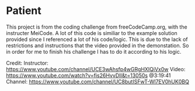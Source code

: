 # Patient
This project is from the coding challenge from freeCodeCamp.org, with the instructer MeiCode. A lot of this code is similiar to the example solution provided since I referenced a lot of his code/logic. This is due to the lack of restrictions and instructions that the video provided in the demonstation. So in order for me to finish his challenge I has to do it according to his logic.


Credit:
  Instructor: https://www.youtube.com/channel/UCE3wAhsfp4wGRgHXIQjVx0w
  Video: https://www.youtube.com/watch?v=fis26HvvDII&t=13050s @3:19:41
  Channel: https://www.youtube.com/channel/UC8butISFwT-Wl7EV0hUK0BQ
